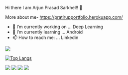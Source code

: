 Hi there I am Arjun Prasad Sarkhel!! 👋

More about me- https://pratirupportfolio.herokuapp.com/

- 🔭 I’m currently working on ... Deep Learning
- 🌱 I’m currently learning ... Android
- 📫 How to reach me: ... Linkedin

<!---![Anurag's github stats](https://github-readme-stats.vercel.app/api?username=ArjunPrasadSarkhel&show_icons=true&theme=gruvbox)-->

![](https://komarev.com/ghpvc/?username=PratirupG&color=blueviolet&style=plastic&label=You+are+one+of+this+:D+Views=)

[![Top Langs](https://github-readme-stats.vercel.app/api/top-langs/?username=PratirupG&layout=compact)](https://github.com/anuraghazra/github-readme-stats)

[![](./profile-summary-card-output/dracula/0-profile-details.svg)](https://github.com/PratirupG/github-profile-summary-cards)
[![](./profile-summary-card-output/dracula/1-repos-per-language.svg)](https://github.com/PratirupG/github-profile-summary-cards)
[![](./profile-summary-card-output/dracula/2-most-commit-language.svg)](https://github.com/PratirupG/github-profile-summary-cards)
[![](./profile-summary-card-output/dracula/3-stats.svg)](https://github.com/PratirupG/github-profile-summary-cards)


